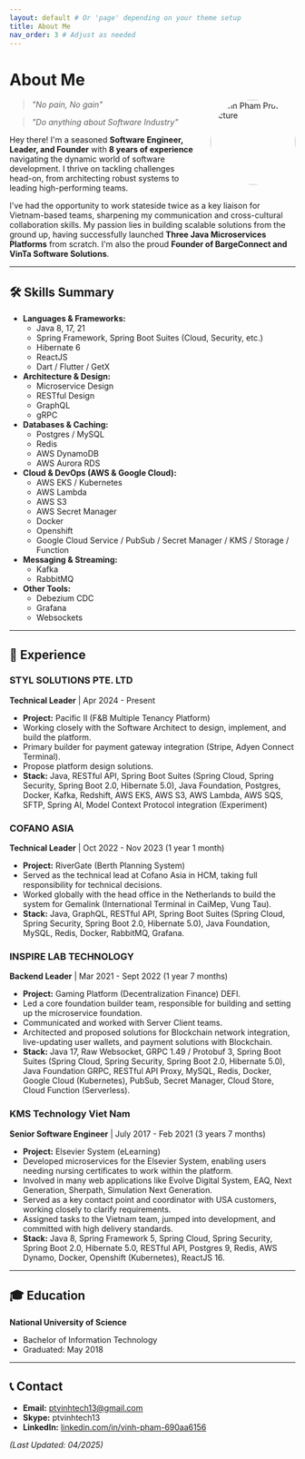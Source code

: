 ```yaml
---
layout: default # Or 'page' depending on your theme setup
title: About Me
nav_order: 3 # Adjust as needed
---
```


# About Me

<img src="/assets/images/vinh-avatar.png" alt="Vinh Pham Profile Picture" style="border-radius: 50%; width: 150px; height: 150px; object-fit: cover; float: right; margin-left: 20px;" />

> *"No pain, No gain"*

> *"Do anything about Software Industry"*

Hey there! I'm a seasoned **Software Engineer, Leader, and Founder** with **8 years of experience** navigating the dynamic world of software development. I thrive on tackling challenges head-on, from architecting robust systems to leading high-performing teams.

I've had the opportunity to work stateside twice as a key liaison for Vietnam-based teams, sharpening my communication and cross-cultural collaboration skills. My passion lies in building scalable solutions from the ground up, having successfully launched **Three Java Microservices Platforms** from scratch. I'm also the proud **Founder of BargeConnect and VinTa Software Solutions**.

---

## 🛠️ Skills Summary

*   **Languages & Frameworks:**
    *   Java 8, 17, 21
    *   Spring Framework, Spring Boot Suites (Cloud, Security, etc.)
    *   Hibernate 6
    *   ReactJS
    *   Dart / Flutter / GetX
*   **Architecture & Design:**
    *   Microservice Design
    *   RESTful Design
    *   GraphQL
    *   gRPC
*   **Databases & Caching:**
    *   Postgres / MySQL
    *   Redis
    *   AWS DynamoDB
    *   AWS Aurora RDS
*   **Cloud & DevOps (AWS & Google Cloud):**
    *   AWS EKS / Kubernetes
    *   AWS Lambda
    *   AWS S3
    *   AWS Secret Manager
    *   Docker 
    *   Openshift
    *   Google Cloud Service / PubSub / Secret Manager / KMS / Storage / Function
*   **Messaging & Streaming:**
    *   Kafka
    *   RabbitMQ
*   **Other Tools:**
    *   Debezium CDC
    *   Grafana
    *   Websockets

---

## 🚀 Experience

### STYL SOLUTIONS PTE. LTD
**Technical Leader** | Apr 2024 - Present
*   **Project:** Pacific II (F&B Multiple Tenancy Platform)
*   Working closely with the Software Architect to design, implement, and build the platform.
*   Primary builder for payment gateway integration (Stripe, Adyen Connect Terminal).
*   Propose platform design solutions.
*   **Stack:** Java, RESTful API, Spring Boot Suites (Spring Cloud, Spring Security, Spring Boot 2.0, Hibernate 5.0), Java Foundation, Postgres, Docker, Kafka, Redshift, AWS EKS, AWS S3, AWS Lambda, AWS SQS, SFTP, Spring AI, Model Context Protocol integration (Experiment)

### COFANO ASIA
**Technical Leader** | Oct 2022 - Nov 2023 (1 year 1 month)
*   **Project:** RiverGate (Berth Planning System)
*   Served as the technical lead at Cofano Asia in HCM, taking full responsibility for technical decisions.
*   Worked globally with the head office in the Netherlands to build the system for Gemalink (International Terminal in CaiMep, Vung Tau).
*   **Stack:** Java, GraphQL, RESTful API, Spring Boot Suites (Spring Cloud, Spring Security, Spring Boot 2.0, Hibernate 5.0), Java Foundation, MySQL, Redis, Docker, RabbitMQ, Grafana.

### INSPIRE LAB TECHNOLOGY
**Backend Leader** | Mar 2021 - Sept 2022 (1 year 7 months)
*   **Project:** Gaming Platform (Decentralization Finance) DEFI.
*   Led a core foundation builder team, responsible for building and setting up the microservice foundation.
*   Communicated and worked with Server Client teams.
*   Architected and proposed solutions for Blockchain network integration, live-updating user wallets, and payment solutions with Blockchain.
*   **Stack:** Java 17, Raw Websocket, GRPC 1.49 / Protobuf 3, Spring Boot Suites (Spring Cloud, Spring Security, Spring Boot 2.0, Hibernate 5.0), Java Foundation GRPC, RESTful API Proxy, MySQL, Redis, Docker, Google Cloud (Kubernetes), PubSub, Secret Manager, Cloud Store, Cloud Function (Serverless).

### KMS Technology Viet Nam
**Senior Software Engineer** | July 2017 - Feb 2021 (3 years 7 months)
*   **Project:** Elsevier System (eLearning)
*   Developed microservices for the Elsevier System, enabling users needing nursing certificates to work within the platform.
*   Involved in many web applications like Evolve Digital System, EAQ, Next Generation, Sherpath, Simulation Next Generation.
*   Served as a key contact point and coordinator with USA customers, working closely to clarify requirements.
*   Assigned tasks to the Vietnam team, jumped into development, and committed with high delivery standards.
*   **Stack:** Java 8, Spring Framework 5, Spring Cloud, Spring Security, Spring Boot 2.0, Hibernate 5.0, RESTful API, Postgres 9, Redis, AWS Dynamo, Docker, Openshift (Kubernetes), ReactJS 16.

---

## 🎓 Education

**National University of Science**
*   Bachelor of Information Technology
*   Graduated: May 2018

---

## 📞 Contact

*   **Email:** [ptvinhtech13@gmail.com](mailto:ptvinhtech13@gmail.com)
*   **Skype:** ptvinhtech13
*   **LinkedIn:** [linkedin.com/in/vinh-pham-690aa6156](https://www.linkedin.com/in/vinh-pham-690aa6156/)

*(Last Updated: 04/2025)* 
